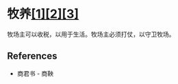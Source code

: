 # 牧养[[1]](./appendices/for-survivors.md)[[2]](./appendices/artificial-cowboy.md)[[3]](./appendices/interstellar-migration.md)

牧场主可以收税，以用于生活。牧场主必须打仗，以守卫牧场。

## References

- 商君书 - 商鞅
